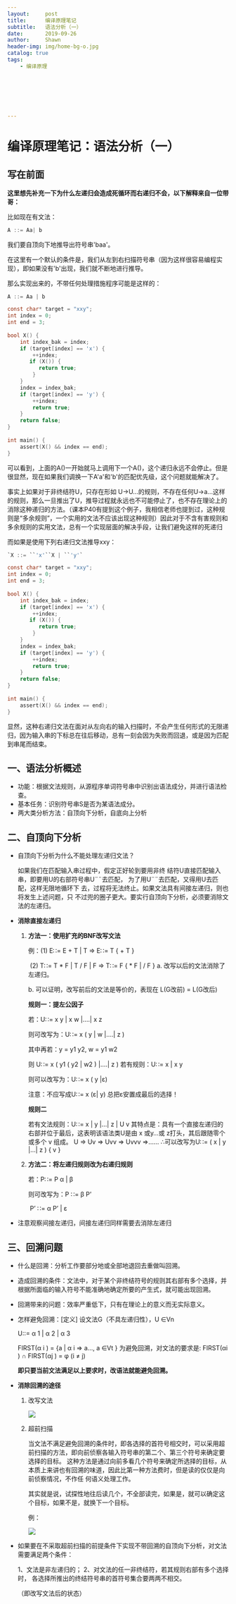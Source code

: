 ```yaml
---
layout:     post
title:      编译原理笔记
subtitle:   语法分析（一）
date:       2019-09-26
author:     Shawn
header-img: img/home-bg-o.jpg
catalog: true
tags:
    - 编译原理







---
```


# 编译原理笔记：语法分析（一）

## 写在前面

**这里想先补充一下为什么左递归会造成死循环而右递归不会，以下解释来自一位带哥：**

比如现在有文法：

```c
A ::= Aa| b
```

我们要自顶向下地推导出符号串'baa'。

在这里有一个默认的条件是，我们从左到右扫描符号串（因为这样很容易编程实现），即如果没有'b'出现，我们就不断地进行推导。

那么实现出来的，不带任何处理措施程序可能是这样的：

```c
A ::= Aa | b
```

```c
const char* target = "xxy";
int index = 0;
int end = 3;
 
bool X() {
    int index_bak = index;
    if (target[index] == 'x') {
        ++index;
       if (X()) {
          return true;
        }
    }
    index = index_bak; 
    if (target[index] == 'y') {
        ++index;
        return true;
    }
    return false;
}
 
int main() {
    assert(X() && index == end);
}
```

可以看到，上面的A()一开始就马上调用下一个A()，这个递归永远不会停止。但是很显然，现在如果我们调换一下A'a'和'b'的匹配优先级，这个问题就能解决了。

事实上如果对于非终结符U，只存在形如 U->U...的规则，不存在任何U->a...这样的规则，那么一旦推出了U，推导过程就永远也不可能停止了，也不存在理论上的消除这种递归的方法。（课本P40有提到这个例子，我相信老师也提到过，这种规则是“多余规则”，一个实用的文法不应该出现这种规则）因此对于不含有害规则和多余规则的实用文法，总有一个实现层面的解决手段，让我们避免这样的死递归

而如果是使用下列右递归文法推导xxy：

```c
`X ::= ``'x'``X | ``'y'`
```

```c
const char* target = "xxy";
int index = 0;
int end = 3;
 
bool X() {
    int index_bak = index;
    if (target[index] == 'x') {
        ++index;
       if (X()) {
          return true;
        }
    }
    index = index_bak; 
    if (target[index] == 'y') {
        ++index;
        return true;
    }
    return false;
}
 
int main() {
    assert(X() && index == end);
}
```

显然，这种右递归文法在面对从左向右的输入扫描时，不会产生任何形式的无限递归，因为输入串的下标总在往后移动，总有一刻会因为失败而回退，或是因为匹配到串尾而结束。

## 一、语法分析概述

- 功能：根据文法规则，从源程序单词符号串中识别出语法成分，并进行语法检查。
- 基本任务：识别符号串S是否为某语法成分。
- 两大类分析方法：自顶向下分析，自底向上分析

## 二、自顶向下分析

- 自顶向下分析为什么不能处理左递归文法？

  如果我们在匹配输入串过程中，假定正好轮到要用非终
  结符U直接匹配输入串，即要用U的右部符号串U¨¨去匹配， 为了用U¨¨去匹配，又得用U去匹配，这样无限地循环下 去，过程将无法终止。如果文法具有间接左递归，则也将发生上述问题，只 不过兜的圈子更大。要实行自顶向下分析，必须要消除文法的左递归。

- **消除直接左递归**

  1. **方法一：使用扩充的BNF改写文法**
  
     例：(1) E∷= E + T | T                  =>                    E∷= T { + T } 
  
     ​	   (2) T∷= T * F | T / F | F         =>                    T∷= F { * F | / F }
     a. 改写以后的文法消除了左递归。 
  
     b. 可以证明，改写前后的文法是等价的，表现在 L(G改前) = L(G改后)
  
     **规则一：提左公因子**
  
     若：U∷= x y | x w |….| x z 
  
     则可改写为：U∷= x ( y | w |….| z ) 
  
     其中再若：y = y1 y2, w = y1 w2 
  
     则 U∷= x ( y1 ( y2 | w2 ) |….| z )
     若有规则：U∷= x | x y 
  
     则可以改写为：U∷= x ( y |ε) 
  
     注意：不应写成U∷= x (ε| y)
     总把ε安置成最后的选择！
  
     **规则二**
  
     若有文法规则：U∷= x | y |…| z | U v
     其特点是：具有一个直接左递归的右部并位于最后，这表明该语法类U是由 x 或y…或 z打头，其后跟随零个或多个 v 组成。
     U => Uv => Uvv => Uvvv =>…… ∴可以改写为U∷= ( x | y |…| z ) { v }
  
  2. **方法二：将左递归规则改为右递归规则**
  
     若：P∷= P α | β 
  
     则可改写为：P ∷= β P’
  
     ​					  P’ ∷= α P’ | ε

- 注意观察间接左递归，间接左递归同样需要去消除左递归

## 三、回溯问题

- 什么是回溯：分析工作要部分地或全部地退回去重做叫回溯。

- 造成回溯的条件：文法中，对于某个非终结符号的规则其右部有多个选择，并根据所面临的输入符号不能准确地确定所要的产生式，就可能出现回溯。

- 回溯带来的问题：效率严重低下，只有在理论上的意义而无实际意义。

- 怎样避免回溯：[定义] 设文法G（不具左递归性），U ∈Vn 

  U::= α 1 | α 2 | α 3

  FIRST(α i ) = {a | α i => a…, a ∈Vt }
  为避免回溯，对文法的要求是: FIRST(αi ) ∩ FIRST(αj ) = φ (i ≠ j)

  **即只要当前文法满足以上要求时，改语法就能避免回溯。**

- **消除回溯的途径**

  1. 改写文法

     ![](https://raw.githubusercontent.com/ctttt1119/ctttt1119.github.io/master/img/bianyi-8-pic1.png)

  2. 超前扫描

     当文法不满足避免回溯的条件时，即各选择的首符号相交时，可以采用超前扫描的方法，即向前侦察各输入符号串的第二个、第三个符号来确定要选择的目标。
     这种方法是通过向前多看几个符号来确定所选择的目标，从本质上来讲也有回溯的味道，因此比第一种方法费时，但是读的仅仅是向前侦察情况，不作任 何语义处理工作。

     其实就是说，试探性地往后读几个，不全部读完，如果是，就可以确定这个目标，如果不是，就换下一个目标。

     例：

     ![](https://raw.githubusercontent.com/ctttt1119/ctttt1119.github.io/master/img/bianyi-8-pic2.png)

- 如果要在不采取超前扫描的前提条件下实现不带回溯的自顶向下分析，对文法需要满足两个条件：

  1、文法是非左递归的；
  2、对文法的任一非终结符，若其规则右部有多个选择时， 各选择所推出的终结符号串的首符号集合要两两不相交。

  （即改写文法后的状态）